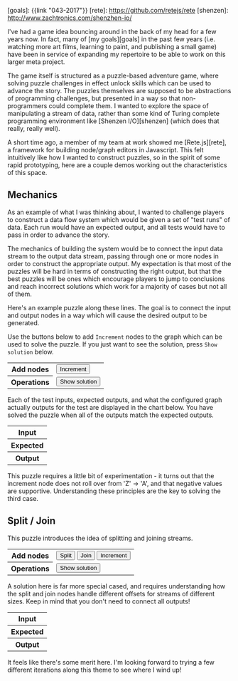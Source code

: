 [goals]: {{link "043-2017"}}
[rete]: https://github.com/retejs/rete
[shenzen]: http://www.zachtronics.com/shenzhen-io/

I've had a game idea bouncing around in the back of my head for a few years
now.  In fact, many of [my goals][goals] in the past few years (i.e. watching more
art films, learning to paint, and publishing a small game) have been in service
of expanding my repertoire to be able to work on this larger meta project.

The game itself is structured as a puzzle-based adventure game, where solving
puzzle challenges in effect unlock skills which can be used to advance the
story.  The puzzles themselves are supposed to be abstractions of programming
challenges, but presented in a way so that non-programmers could complete them.
I wanted to explore the space of manipulating a stream of data, rather than
some kind of Turing complete programming environment like [Shenzen
I/O][shenzen] (which does that really, really well).

A short time ago, a member of my team at work showed me [Rete.js][rete], a
framework for building node/graph editors in Javascript.  This felt intuitively
like how I wanted to construct puzzles, so in the spirit of some rapid
prototyping, here are a couple demos working out the characteristics of this
space.

<!--BREAK-->

<div id="puzzle01" class="puzzle">
  <h2>Mechanics</h2>
  <p>As an example of what I was thinking about, I wanted to challenge players
to construct a data flow system which would be given a set of "test runs" of
data.  Each run would have an expected output, and all tests would have to pass
in order to advance the story.</p> <p>The mechanics of building the system
would be to connect the input data stream to the output data stream, passing
through one or more nodes in order to construct the appropriate output. My
expectation is that most of the puzzles will be hard in terms of constructing
the right output, but that the best puzzles will be ones which encourage
players to jump to conclusions and reach incorrect solutions which work for a
majority of cases but not all of them.</p> <p>Here's an example puzzle along
these lines.  The goal is to connect the input and output nodes in a way which
will cause the desired output to be generated.</p>
  <div class="node-editor" tabindex="1"></div>
  <p>Use the buttons below to add <code>Increment</code> nodes to the graph
which can be used to solve the puzzle.  If you just want to see the solution,
press <code>Show solution</code> below.</p>
  <div class="buttons">
    <table class="table table-bordered">
      <tbody>
        <tr>
          <th scope="row">Add nodes</th>
          <td>
            <button class="btn btn-success add" data-component="increment" data-toggle="tooltip" data-placement="top" title="Increase the value of every item in the stream by the specified amount">Increment</button>
          </td>
        </tr>
        <tr>
          <th scope="row">Operations</th>
          <td>
            <button class="btn btn-warning solve">Show solution</button>
          </td>
        </tr>
      </tbody>
    </table>
  </div>
  <p>Each of the test inputs, expected outputs, and what the configured graph
actually outputs for the test are displayed in the chart below.  You have
solved the puzzle when all of the outputs match the expected outputs.</p>
  <table class="results table table-bordered">
    <tbody>
      <tr class="input-row">
        <th scope="row">Input</th>
      </tr>
      <tr class="expected-row">
        <th scope="row">Expected</th>
      </tr>
      <tr class="output-row">
        <th scope="row">Output</th>
      </tr>
    </tbody>
  </table>
  <p>This puzzle requires a little bit of experimentation - it turns out that
the increment node does not roll over from 'Z' -&gt; 'A', and that negative values
are supportive.  Understanding these principles are the key to solving the
third case.</p>
</div>

<div id="puzzle02" class="puzzle">
  <h2>Split / Join</h2>
  <div class="node-editor" tabindex="1"></div>
  <p>This puzzle introduces the idea of splitting and joining streams.</p>
  <div class="buttons">
    <table class="table table-bordered">
      <tbody>
        <tr>
          <th scope="row">Add nodes</th>
          <td>
            <button class="btn btn-success add" data-component="split">Split</button>
            <button class="btn btn-success add" data-component="join">Join</button>
            <button class="btn btn-success add" data-component="increment">Increment</button>
          </td>
        </tr>
        <tr>
          <th scope="row">Operations</th>
          <td>
            <button class="btn btn-warning solve">Show solution</button>
          </td>
        </tr>
      </tbody>
    </table>
  </div>
  <p>A solution here is far more special cased, and requires understanding how
the split and join nodes handle different offsets for streams of different
sizes.  Keep in mind that you don't need to connect all outputs!</p>
  <table class="results table table-bordered">
    <tbody>
      <tr class="input-row">
        <th scope="row">Input</th>
      </tr>
      <tr class="expected-row">
        <th scope="row">Expected</th>
      </tr>
      <tr class="output-row">
        <th scope="row">Output</th>
      </tr>
    </tbody>
  </table>
</div>

It feels like there's some merit here.  I'm looking forward to trying a few
different iterations along this theme to see where I wind up!
